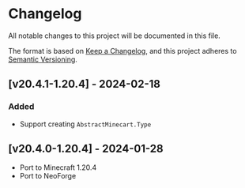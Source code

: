 # Changelog
All notable changes to this project will be documented in this file.

The format is based on [Keep a Changelog](https://keepachangelog.com/en/1.0.0/),
and this project adheres to [Semantic Versioning](https://semver.org/spec/v2.0.0.html).

## [v20.4.1-1.20.4] - 2024-02-18
### Added
- Support creating `AbstractMinecart.Type`

## [v20.4.0-1.20.4] - 2024-01-28
- Port to Minecraft 1.20.4
- Port to NeoForge
